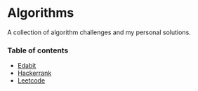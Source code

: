 # Algorithms

A collection of algorithm challenges and my personal solutions.

### Table of contents
- [Edabit](https://github.com/CrowdedAstronaut/algorithms/tree/main/coding-challenges/edabit)
- [Hackerrank](https://github.com/CrowdedAstronaut/algorithms/tree/main/coding-challenges/hackerrank)
- [Leetcode](https://github.com/CrowdedAstronaut/algorithms/tree/main/coding-challenges/edabit)
